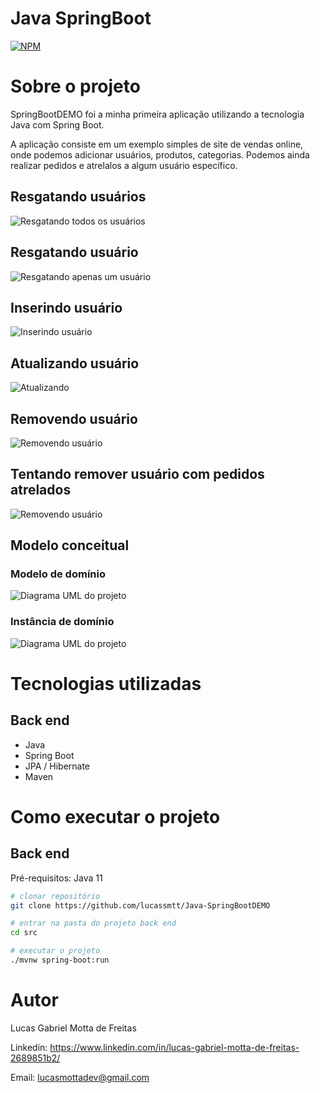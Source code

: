 # Java SpringBoot
[![NPM](https://img.shields.io/npm/l/react)](https://github.com/lucassmtt/Java-SpringBootDEMO/blob/main/LICENSE) 

# Sobre o projeto

SpringBootDEMO foi a minha primeira aplicação utilizando a tecnologia Java com Spring Boot. 

A aplicação consiste em um exemplo simples de site de vendas online, onde podemos adicionar usuários, produtos, categorias. Podemos ainda realizar pedidos e atrelalos a algum usuário específico.
## Resgatando usuários
![Resgatando todos os usuários](https://github.com/lucassmtt/Java-SpringBootDEMO/blob/main/assets/getUsers.png) 

## Resgatando usuário
![Resgatando apenas um usuário](https://github.com/lucassmtt/Java-SpringBootDEMO/blob/main/assets/getUser.png)

## Inserindo usuário
![Inserindo usuário](https://github.com/lucassmtt/Java-SpringBootDEMO/blob/main/assets/insertUser.png)

## Atualizando usuário
![Atualizando](https://github.com/lucassmtt/Java-SpringBootDEMO/blob/main/assets/updateUser.png)

## Removendo usuário
![Removendo usuário](https://github.com/lucassmtt/Java-SpringBootDEMO/blob/main/assets/deleteUserWithSuccess.png)

## Tentando remover usuário com pedidos atrelados
![Removendo usuário](https://github.com/lucassmtt/Java-SpringBootDEMO/blob/main/assets/deleteUser.png)

## Modelo conceitual
### Modelo de domínio
![Diagrama UML do projeto](https://github.com/lucassmtt/Java-SpringBootDEMO/blob/main/Diagram/DomainDiagram.png)

### Instância de domínio
![Diagrama UML do projeto](https://github.com/lucassmtt/Java-SpringBootDEMO/blob/main/Diagram/DomainInstanceDiagram.png)

# Tecnologias utilizadas
## Back end
- Java
- Spring Boot
- JPA / Hibernate
- Maven

# Como executar o projeto

## Back end
Pré-requisitos: Java 11

```bash
# clonar repositório
git clone https://github.com/lucassmtt/Java-SpringBootDEMO

# entrar na pasta do projeto back end
cd src

# executar o projeto
./mvnw spring-boot:run
```

# Autor

Lucas Gabriel Motta de Freitas

Linkedin: https://www.linkedin.com/in/lucas-gabriel-motta-de-freitas-2689851b2/

Email: lucasmottadev@gmail.com

